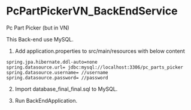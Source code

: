 # PcPartPickerVN_BackEndService
Pc Part Picker (but in VN)

This Back-end use MySQL.

1. Add application.properties to src/main/resources with below content

```
spring.jpa.hibernate.ddl-auto=none
spring.datasource.url= jdbc:mysql://localhost:3306/pc_parts_picker
spring.datasource.username= //username
spring.datasource.password= //password 
```

2. Import database_final_final.sql to MySQL.

3. Run BackEndApplication.
